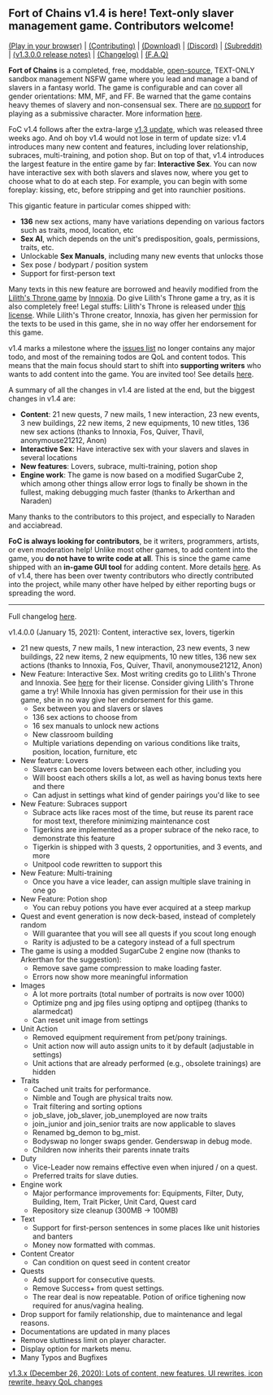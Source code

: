 ## Fort of Chains v1.4 is here! Text-only slaver management game. Contributors welcome!

[(Play in your browser)](https://darkofoc.itch.io/fort-of-chains) |
[(Contributing)](https://gitgud.io/darkofocdarko/foc#how-to-contribute-content) |
[(Download)](https://www.reddit.com/r/FortOfChains/comments/jlhivr/fort_of_chains_and_download_link/) |
[(Discord)](https://discord.gg/PTD9D7mZyg) |
[(Subreddit)](https://www.reddit.com/r/FortOfChains/) |
[(v1.3.0.0 release notes)](https://gitgud.io/darkofocdarko/foc/-/blob/master/docs/update/readme_1_3.md) |
[(Changelog)](https://gitgud.io/darkofocdarko/foc/-/blob/master/docs/changelog_summary.md) |
[(F.A.Q)](https://gitgud.io/darkofocdarko/foc/-/blob/master/docs/faq.md)

**Fort of Chains** is a completed, free, moddable,
[open-source](https://gitgud.io/darkofocdarko/foc),
TEXT-ONLY
sandbox management NSFW game where you lead and manage a band of slavers in a fantasy world.
The game is configurable and can cover all gender orientations: MM, MF, and FF.
Be warned that the game contains heavy themes of slavery and non-consensual sex.
There are [no support](https://gitgud.io/darkofocdarko/foc/-/blob/master/docs/faq.md#can-you-play-a-submissive-in-this-game)
for playing as a submissive character.
More information 
[here](https://www.reddit.com/r/FortOfChains/comments/jlhivr/fort_of_chains_and_download_link/).

FoC v1.4 follows after the extra-large [v1.3 update](https://gitgud.io/darkofocdarko/foc/-/blob/master/docs/update/readme_1_3.md),
which was released three weeks ago.
And oh boy v1.4 would not lose in term of update size:
v1.4 introduces many new content and features,
including lover relationship, subraces, multi-training, and potion shop. But on top of that,
v1.4 introduces the largest feature in the entire game by far: **Interactive Sex**.
You can now have interactive sex with both slavers and slaves now, where you get to choose what to do at
each step. For example, you can begin with some foreplay: kissing, etc, before stripping and get into raunchier
positions.

This gigantic feature in particular comes shipped with:
- **136** new sex actions, many have variations depending on various factors such as traits, mood, location, etc
- **Sex AI**, which depends on the unit's predisposition, goals, permissions, traits, etc.
- Unlockable **Sex Manuals**, including many new events that unlocks those
- Sex pose / bodypart / position system
- Support for first-person text

Many texts in this new feature are borrowed and heavily modified from the
[Lilith's Throne game](https://lilithsthrone.blogspot.com/) by [Innoxia](https://subscribestar.adult/innoxia).
Do give Lilith's Throne game a try, as it is also completely free!
Legal stuffs: Lilith's Throne is released under
[this license](https://github.com/Innoxia/liliths-throne-public/blob/master/license.md).
While Lilith's Throne creator, Innoxia, has given her permission for the texts to be used in this game,
she in no way offer her endorsement for this game.

v1.4 marks a milestone where the [issues list](https://gitgud.io/darkofocdarko/foc/-/issues) no longer
contains any major todo, and most of the remaining todos are QoL and content todos.
This means that the main focus should start to shift into **supporting writers** who wants to add content into the game.
You are invited too! See details [here](https://gitgud.io/darkofocdarko/foc#how-to-contribute-content).

A summary of all the changes in v1.4 are listed at the end, but the biggest changes in v1.4 are:

- **Content**: 21 new quests, 7 new mails, 1 new interaction, 23 new events, 3 new buildings, 22 new items, 2 new equipments, 10 new titles, 136 new sex actions (thanks to Innoxia, Fos, Quiver, Thavil, anonymouse21212, Anon)
- **Interactive Sex**: Have interactive sex with your slavers and slaves in several locations
- **New features**: Lovers, subrace, multi-training, potion shop
- **Engine work**: The game is now based on a modified SugarCube 2, which among other things allow error logs to finally be shown in the fullest, making debugging much faster (thanks to Arkerthan and Naraden)

Many thanks to the contributors to this project, and especially to Naraden and acciabread.

**FoC is always looking for contributors**,
be it writers, programmers, artists, or even moderation help!
Unlike most other games, to add content into the game, you **do not have to write code at all**.
This is since the game came shipped with an **in-game GUI tool** for
adding content.
More details [here](https://gitgud.io/darkofocdarko/foc#how-to-contribute-content).
As of v1.4, there has been over twenty contributors who directly contributed into the project,
while many other have helped by either reporting bugs or spreading the word.

---

Full changelog [here](https://gitgud.io/darkofocdarko/foc/-/blob/master/changelog.txt).

v1.4.0.0 (January 15, 2021): Content, interactive sex, lovers, tigerkin

 - 21 new quests, 7 new mails, 1 new interaction, 23 new events, 3 new buildings, 22 new items, 2 new equipments, 10 new titles, 136 new sex actions (thanks to Innoxia, Fos, Quiver, Thavil, anonymouse21212, Anon)
 - New Feature: Interactive Sex. Most writing credits go to Lilith's Throne and Innoxia. See [here](https://github.com/Innoxia/liliths-throne-public/blob/master/license.md) for their license. Consider giving Lilith's Throne game a try! While Innoxia has given permission for their use in this game, she in no way give her endorsement for this game.
   - Sex between you and slavers or slaves
   - 136 sex actions to choose from
   - 16 sex manuals to unlock new actions
   - New classroom building
   - Multiple variations depending on various conditions like traits, position, location, furniture, etc
 - New feature: Lovers
   - Slavers can become lovers between each other, including you
   - Will boost each others skills a lot, as well as having bonus texts here and there
   - Can adjust in settings what kind of gender pairings you'd like to see
 - New Feature: Subraces support
   - Subrace acts like races most of the time, but reuse its parent race for most text, therefore minimizing maintenance cost
   - Tigerkins are implemented as a proper subrace of the neko race, to demonstrate this feature
   - Tigerkin is shipped with 3 quests, 2 opportunities, and 3 events, and more
   - Unitpool code rewritten to support this
 - New Feature: Multi-training
   - Once you have a vice leader, can assign multiple slave training in one go
 - New Feature: Potion shop
   - You can rebuy potions you have ever acquired at a steep markup
 - Quest and event generation is now deck-based, instead of completely random
   - Will guarantee that you will see all quests if you scout long enough
   - Rarity is adjusted to be a category instead of a full spectrum
 - The game is using a modded SugarCube 2 engine now (thanks to Arkerthan for the suggestion):
   - Remove save game compression to make loading faster.
   - Errors now show more meaningful information
 - Images
   - A lot more portraits (total number of portraits is now over 1000)
   - Optimize png and jpg files using optipng and optijpeg (thanks to alarmedcat)
   - Can reset unit image from settings
 - Unit Action
   - Removed equipment requirement from pet/pony trainings.
   - Unit action now will auto assign units to it by default (adjustable in settings)
   - Unit actions that are already performed (e.g., obsolete trainings) are hidden
 - Traits
   - Cached unit traits for performance.
   - Nimble and Tough are physical traits now.
   - Trait filtering and sorting options
   - job_slave, job_slaver, job_unemployed are now traits
   - join_junior and join_senior traits are now applicable to slaves
   - Renamed bg_demon to bg_mist.
   - Bodyswap no longer swaps gender. Genderswap in debug mode.
   - Children now inherits their parents innate traits
 - Duty
   - Vice-Leader now remains effective even when injured / on a quest.
   - Preferred traits for slave duties.
 - Engine work
   - Major performance improvements for: Equipments, Filter, Duty, Building, Item, Trait Picker, Unit Card, Quest card
   - Repository size cleanup (300MB -> 100MB)
 - Text
   - Support for first-person sentences in some places like unit histories and banters
   - Money now formatted with commas.
 - Content Creator
   - Can condition on quest seed in content creator
 - Quests
   - Add support for consecutive quests.
   - Remove Success+ from quest settings.
   - The rear deal is now repeatable. Potion of orifice tighening now required for anus/vagina healing.
 - Drop support for family relationship, due to maintenance and legal reasons.
 - Documentations are updated in many places
 - Remove sluttiness limit on player character.
 - Display option for markets menu.
 - Many Typos and Bugfixes

[v1.3.x (December 26, 2020): Lots of content, new features, UI rewrites, icon rewrite, heavy QoL changes](https://gitgud.io/darkofocdarko/foc/-/blob/master/docs/changelog_summary.md)
